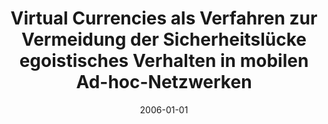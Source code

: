 ---
abstract: ''
authors:
- Thomas Verhounig
date: '2006-01-01'
featured: false
publication_types:
- '7'
publishDate: '2006-01-01'
title: Virtual Currencies als Verfahren zur Vermeidung der Sicherheitslücke egoistisches
  Verhalten in mobilen Ad-hoc-Netzwerken
url_pdf: ''
---